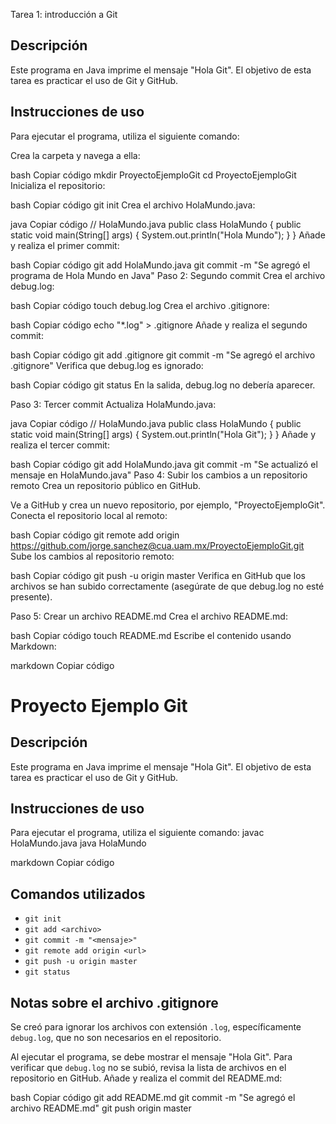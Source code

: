 Tarea 1: introducción a Git

## Descripción
Este programa en Java imprime el mensaje "Hola Git". El objetivo de esta tarea es practicar el uso de Git y GitHub.

## Instrucciones de uso
Para ejecutar el programa, utiliza el siguiente comando:

Crea la carpeta y navega a ella:

bash
Copiar código
mkdir ProyectoEjemploGit
cd ProyectoEjemploGit
Inicializa el repositorio:

bash
Copiar código
git init
Crea el archivo HolaMundo.java:

java
Copiar código
// HolaMundo.java
public class HolaMundo {
    public static void main(String[] args) {
        System.out.println("Hola Mundo");
    }
}
Añade y realiza el primer commit:

bash
Copiar código
git add HolaMundo.java
git commit -m "Se agregó el programa de Hola Mundo en Java"
Paso 2: Segundo commit
Crea el archivo debug.log:

bash
Copiar código
touch debug.log
Crea el archivo .gitignore:

bash
Copiar código
echo "*.log" > .gitignore
Añade y realiza el segundo commit:

bash
Copiar código
git add .gitignore
git commit -m "Se agregó el archivo .gitignore"
Verifica que debug.log es ignorado:

bash
Copiar código
git status
En la salida, debug.log no debería aparecer.

Paso 3: Tercer commit
Actualiza HolaMundo.java:

java
Copiar código
// HolaMundo.java
public class HolaMundo {
    public static void main(String[] args) {
        System.out.println("Hola Git");
    }
}
Añade y realiza el tercer commit:

bash
Copiar código
git add HolaMundo.java
git commit -m "Se actualizó el mensaje en HolaMundo.java"
Paso 4: Subir los cambios a un repositorio remoto
Crea un repositorio público en GitHub.

Ve a GitHub y crea un nuevo repositorio, por ejemplo, "ProyectoEjemploGit".
Conecta el repositorio local al remoto:

bash
Copiar código
git remote add origin https://github.com/jorge.sanchez@cua.uam.mx/ProyectoEjemploGit.git
Sube los cambios al repositorio remoto:

bash
Copiar código
git push -u origin master
Verifica en GitHub que los archivos se han subido correctamente (asegúrate de que debug.log no esté presente).

Paso 5: Crear un archivo README.md
Crea el archivo README.md:

bash
Copiar código
touch README.md
Escribe el contenido usando Markdown:

markdown
Copiar código
# Proyecto Ejemplo Git

## Descripción
Este programa en Java imprime el mensaje "Hola Git". El objetivo de esta tarea es practicar el uso de Git y GitHub.

## Instrucciones de uso
Para ejecutar el programa, utiliza el siguiente comando:
javac HolaMundo.java java HolaMundo

markdown
Copiar código

## Comandos utilizados
- `git init`
- `git add <archivo>`
- `git commit -m "<mensaje>"`
- `git remote add origin <url>`
- `git push -u origin master`
- `git status`

## Notas sobre el archivo .gitignore
Se creó para ignorar los archivos con extensión `.log`, específicamente `debug.log`, que no son necesarios en el repositorio.

Al ejecutar el programa, se debe mostrar el mensaje "Hola Git". Para verificar que `debug.log` no se subió, revisa la lista de archivos en el repositorio en GitHub.
Añade y realiza el commit del README.md:

bash
Copiar código
git add README.md
git commit -m "Se agregó el archivo README.md"
git push origin master
